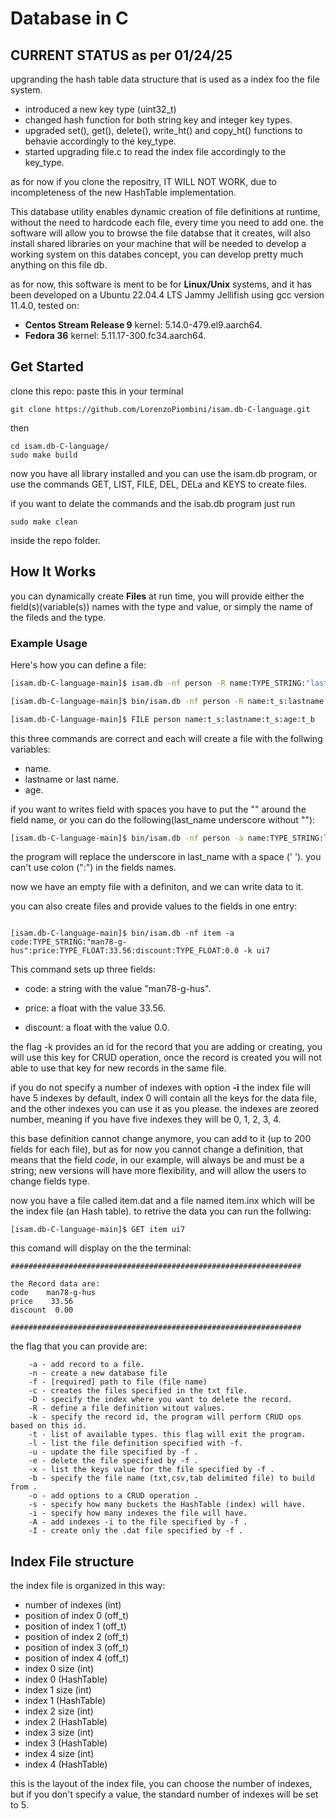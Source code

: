 # Database in C

## CURRENT STATUS as per 01/24/25

upgranding the hash table data structure that is used as a index foo the file system.

- introduced a new key type (uint32_t)
- changed hash function for both string key and integer key types.
- upgraded set(), get(), delete(), write_ht() and copy_ht() functions to behavie accordingly to the key_type.
- started upgrading file.c to read the index file accordingly to the key_type.
  
as for now if you clone the repositry, IT WILL NOT WORK, due to incompleteness of the new
HashTable implementation.

This database utility enables dynamic creation of file definitions at runtime,  without the need to hardcode each file, every time you need to add one. the software will allow you to browse the file databse that it creates, will also install shared libraries on your machine that will be needed to develop a working system on this databes concept, you can develop pretty much anything on this file db.

as for now, this software is ment to be for **Linux/Unix** systems, and it has been developed on a Ubuntu 22.04.4 LTS Jammy Jellifish using gcc version 11.4.0, tested on:

- **Centos Stream Release 9** kernel: 5.14.0-479.el9.aarch64.
- **Fedora 36** kernel: 5.11.17-300.fc34.aarch64.

## Get Started

clone this repo:
paste this in your terminal

```plaintext
git clone https://github.com/LorenzoPiombini/isam.db-C-language.git
```

then

```plain text
cd isam.db-C-language/
sudo make build
```

now you have all library installed and you can use the isam.db program, or use the commands GET, LIST, FILE, DEL, DELa and KEYS to create files.

if you want to delate the commands and the isab.db program just run

```plaintext
sudo make clean 
```

inside the repo folder.

## How It Works

you can dynamically create **Files** at run time, you will provide either  the field(s)(variable(s)) names with the type and value, or simply the name of the fileds and the type.

### Example Usage

Here's how you can define a file:

```bash
[isam.db-C-language-main]$ isam.db -nf person -R name:TYPE_STRING:"last name":TYPE_STRING:age:TYPE_BYTE
```

```bash
[isam.db-C-language-main]$ bin/isam.db -nf person -R name:t_s:lastname:t_s:age:t_b
```

```bash
[isam.db-C-language-main]$ FILE person name:t_s:lastname:t_s:age:t_b
```

this three commands are correct and each will create a file with the follwing variables:

- name.
- lastname or last name.
- age.

if you want to writes field with spaces you have to put the "" around the field name, or you can do the following(last_name underscore without ""):

```bash
[isam.db-C-language-main]$ bin/isam.db -nf person -a name:TYPE_STRING:last_name:TYPE_STRING:age:TYPE_BYTE
```

the program will replace the underscore in last_name with a space (' ').
you can't use colon (":") in the fields names.

now we have an empty file with a definiton, and we can write data to it.

you can also create files and provide values to the fields in one entry:

```plaintext

[isam.db-C-language-main]$ bin/isam.db -nf item -a code:TYPE_STRING:"man78-g-hus":price:TYPE_FLOAT:33.56:discount:TYPE_FLOAT:0.0 -k ui7

```

This command sets up three fields:

- code: a string with the value "man78-g-hus".

- price: a float with the value 33.56.

- discount: a float with the value 0.0.

the flag -k provides an id for the record that you are adding or creating, you will use this key for CRUD operation, once the record is created you will not able to use that key for new records in the same file.

if you do not specify a number of indexes with option **-i** the index file will have 5 indexes by default, index 0 will contain all the keys for the data file, and the other indexes you can use it as you please.
the indexes are zeored number, meaning if you have five indexes they will be 0, 1, 2, 3, 4.

this base definition cannot change anymore, you can add to it (up to 200 fields for each file), but as for now you cannot change a definition, that means that the field *code*, in our example, will always be and must be a string; new versions will have more flexibility, and will allow the users to change fields type.

now you have a file called item.dat and a file named item.inx which will be the index file (an Hash table).
to retrive the data you can run the follwing:

```plain text
[isam.db-C-language-main]$ GET item ui7
```

this comand will display on the the terminal:

```plain text
#################################################################

the Record data are: 
code    man78-g-hus
price    33.56
discount  0.00

#################################################################

```

the flag that you can provide are:

```plaintext
    -a - add record to a file.
    -n - create a new database file
    -f - [required] path to file (file name)
    -c - creates the files specified in the txt file.
    -D - specify the index where you want to delete the record.
    -R - define a file definition witout values.
    -k - specify the record id, the program will perform CRUD ops based on this id.
    -t - list of available types. this flag will exit the program.
    -l - list the file definition specified with -f.
    -u - update the file specified by -f .
    -e - delete the file specified by -f .
    -x - list the keys value for the file specified by -f .
    -b - specify the file name (txt,csv,tab delimited file) to build from .
    -o - add options to a CRUD operation .
    -s - specify how many buckets the HashTable (index) will have.
    -i - specify how many indexes the file will have.
    -A - add indexes -i to the file specified by -f .
    -I - create only the .dat file specified by -f . 

```

## Index File structure

the index file is organized in this way:

- number of indexes (int)
- position of index 0 (off_t)
- position of index 1 (off_t)
- position of index 2 (off_t)
- position of index 3 (off_t)
- position of index 4 (off_t)
- index 0 size (int)
- index 0 (HashTable)
- index 1 size (int)
- index 1 (HashTable)
- index 2 size (int)
- index 2 (HashTable)
- index 3 size (int)
- index 3 (HashTable)
- index 4 size (int)
- index 4 (HashTable)

this is the layout of the index file, you can choose the number of indexes, but if you don't specify
a value, the standard number of indexes will be set to 5.
